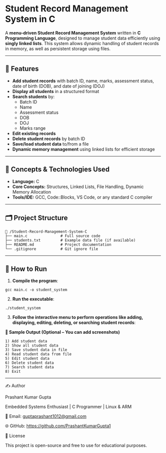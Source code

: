 # Student Record Management System in C

A **menu-driven Student Record Management System** written in **C Programming Language**, designed to manage student data efficiently using **singly linked lists**. This system allows dynamic handling of student records in memory, as well as persistent storage using files.

---

## 📌 Features

- **Add student records** with batch ID, name, marks, assessment status, date of birth (DOB), and date of joining (DOJ)
- **Display all students** in a structured format
- **Search students** by:
  - Batch ID
  - Name
  - Assessment status
  - DOB
  - DOJ
  - Marks range
- **Edit existing records**
- **Delete student records** by batch ID
- **Save/load student data** to/from a file
- **Dynamic memory management** using linked lists for efficient storage

---

## 🧠 Concepts & Technologies Used

- **Language:** C  
- **Core Concepts:** Structures, Linked Lists, File Handling, Dynamic Memory Allocation  
- **Tools/IDE:** GCC, Code::Blocks, VS Code, or any standard C compiler

---

## 🗂️ Project Structure

```
📁 /Student-Record-Management-System-C
├── main.c               # Full source code
├── students.txt         # Example data file (if available)
├── README.md            # Project documentation
└── .gitignore           # Git ignore file

```
---

## 🚀 How to Run

1. **Compile the program**:

```
gcc main.c -o student_system
```
2. **Run the executable**:
```
./student_system
```
3. **Follow the interactive menu to perform operations like adding, displaying, editing, deleting, or searching student records**:

**📸 Sample Output (Optional – You can add screenshots)**
```
1) Add student data
2) Show all student data
3) Save student data in file
4) Read student data from file
5) Edit student data
6) Delete student data
7) Search student data
8) Exit
```

---

✍️ Author

Prashant Kumar Gupta

Embedded Systems Enthusiast | C Programmer | Linux & ARM

📧 Email: guptaprashant1012@gmail.com

🌐 GitHub: https://github.com/PrashantKumarGupta1

📝 License

This project is open-source and free to use for educational purposes.
